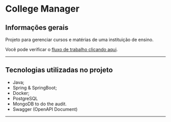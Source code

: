 # College Manager 

## Informações gerais

Projeto para gerenciar cursos e matérias de uma instituição de ensino.

Você pode verificar o [fluxo de trabalho clicando aqui](https://trello.com/b/s3bvZbEL/college-manager).

---

## Tecnologias utilizadas no projeto

- Java;
- Spring & SpringBoot;
- Docker;
- PostgreSQL
- MongoDB to do the audit.
- Swagger (OpenAPI Document)
--- 
